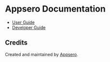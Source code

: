 # Appsero Documentation

- [User Guide](https://docs.appsero.com/user-guide/)
- [Developer Guide](https://docs.appsero.com/developer-guide/)

## Credits

Created and maintained by [Appsero](https://appsero.com).
